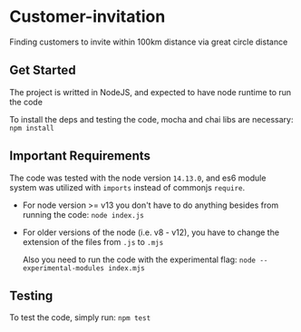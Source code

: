 # Customer-invitation
Finding customers to invite within 100km distance via great circle distance


## Get Started
The project is writted in NodeJS, and expected to have node runtime to run the code

To install the deps and testing the code, mocha and chai libs are necessary:
 `npm install`
 
## Important Requirements
The code was tested with the node version `14.13.0`, and es6 module system was utilized with `imports` instead of commonjs `require`.

- For node version >= v13 you don't have to do anything besides from running the code: `node index.js`

- For older versions of the node (i.e. v8 - v12), you have to change the extension of the files from `.js` to `.mjs`

  Also you need to run the code with the experimental flag: `node --experimental-modules index.mjs`
  
## Testing
To test the code, simply run: `npm test`
  
